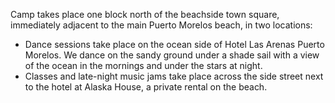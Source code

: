Camp takes place one block north of the beachside town square, immediately adjacent to the main Puerto Morelos beach, in two locations:

* Dance sessions take place on the ocean side of Hotel Las Arenas Puerto Morelos. We dance on the sandy ground under a shade sail with a view of the ocean in the mornings and under the stars at night.
* Classes and late-night music jams take place across the side street next to the hotel at Alaska House, a private rental on the beach.
